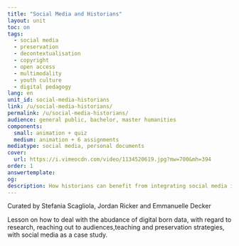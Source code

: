 ```yaml
---
title: "Social Media and Historians"
layout: unit
toc: on
tags:
  - social media
  - preservation
  - decontextualisation
  - copyright
  - open access
  - multimodality
  - youth culture
  - digital pedagogy
lang: en
unit_id: social-media-historians
link: /u/social-media-historians/
permalink: /u/social-media-historians/
audience: general public, bachelor, master humanities
components:
  small: animation + quiz
  medium: animation + 6 assignments
mediatype: social media, personal documents
cover:
  url: https://i.vimeocdn.com/video/1134520619.jpg?mw=700&mh=394
order: 1
answertemplate:
og:
description: How historians can benefit from integrating social media in teaching and research
---
```

Curated by Stefania Scagliola, Jordan Ricker and Emmanuelle Decker

Lesson on how to deal with the abudance of digital born data, with regard to research, reaching out to audiences,teaching and preservation strategies, with social media as a case study.

<!-- more -->

